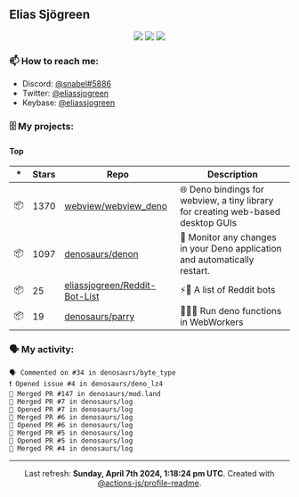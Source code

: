 ## Elias Sjögreen

<p align="center">
  <img src="https://img.shields.io/badge/🎂-dec. 2003-success" />
  <img src="https://img.shields.io/badge/🌎-Stockholm-informational" />
  <img src="https://img.shields.io/badge/👦-He/Him-informational" />
</p>

### 📫 How to reach me:

- Discord: [@snabel#5886](https://discord.com/users/267978757799673866)
- Twitter: [@eliassjogreen](https://twitter.com/eliassjogreen)
- Keybase: [@eliassjogreen](https://keybase.io/eliassjogreen)

### 🗄 My projects:

#### Top
|*|Stars|Repo|Description|
|---|---|---|---|
| 📦 | 1370 | [webview/webview_deno](https://github.com/webview/webview_deno) | 🌐 Deno bindings for webview, a tiny library for creating web-based desktop GUIs |
| 📦 | 1097 | [denosaurs/denon](https://github.com/denosaurs/denon) | 👀 Monitor any changes in your Deno application and automatically restart. |
| 📦 | 25 | [eliassjogreen/Reddit-Bot-List](https://github.com/eliassjogreen/Reddit-Bot-List) | ⚡️🤖 A list of Reddit bots |
| 📦 | 19 | [denosaurs/parry](https://github.com/denosaurs/parry) | 👷🏽‍♂️ Run deno functions in WebWorkers |

### 🗣 My activity:

```
🗣 Commented on #34 in denosaurs/byte_type
❗️ Opened issue #4 in denosaurs/deno_lz4
🎉 Merged PR #147 in denosaurs/mod.land
🎉 Merged PR #7 in denosaurs/log
💪 Opened PR #7 in denosaurs/log
🎉 Merged PR #6 in denosaurs/log
💪 Opened PR #6 in denosaurs/log
🎉 Merged PR #5 in denosaurs/log
💪 Opened PR #5 in denosaurs/log
🎉 Merged PR #4 in denosaurs/log
```

------------
<p align="center">Last refresh: <b>Sunday, April 7th 2024, 1:18:24 pm UTC</b>. Created with <a href=https://github.com/marketplace/actions/profile-readme>@actions-js/profile-readme</a>.</p>
